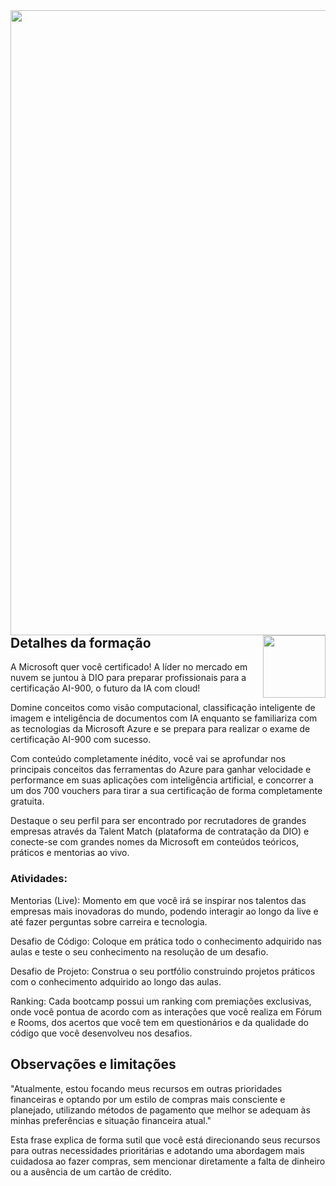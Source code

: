 <img align="right" src="https://raw.githubusercontent.com/alexklenio/DIO-Microsoft-Azure-AI-Fundamentals/main/imagens/WhatsApp%20Image%202024-02-02%20at%2012.43.08.jpeg" width="1000"/>  



<img align="right" src="https://hermes.dio.me/tracks/4d998d5c-36c1-497b-8da0-8db465c820eb.png" width="100"/>




## Detalhes da formação

A Microsoft quer você certificado! A líder no mercado em nuvem se juntou à DIO para preparar profissionais para a certificação AI-900, o futuro da IA com cloud!

Domine conceitos como visão computacional, classificação inteligente de imagem e inteligência de documentos com IA enquanto se familiariza com as tecnologias da Microsoft Azure e se prepara para realizar o exame de certificação AI-900 com sucesso.

Com conteúdo completamente inédito, você vai se aprofundar nos principais conceitos das ferramentas do Azure para ganhar velocidade e performance em suas aplicações com inteligência artificial, e concorrer a um dos 700 vouchers para tirar a sua certificação de forma completamente gratuita.

Destaque o seu perfil para ser encontrado por recrutadores de grandes empresas através da Talent Match (plataforma de contratação da DIO) e conecte-se com grandes nomes da Microsoft em conteúdos teóricos, práticos e mentorias ao vivo.

### Atividades:
Mentorias (Live): Momento em que você irá se inspirar nos talentos das empresas mais inovadoras do mundo, podendo interagir ao longo da live e até fazer perguntas sobre carreira e tecnologia.

Desafio de Código: Coloque em prática todo o conhecimento adquirido nas aulas e teste o seu conhecimento na resolução de um desafio.

Desafio de Projeto: Construa o seu portfólio construindo projetos práticos com o conhecimento adquirido ao longo das aulas.

Ranking: Cada bootcamp possui um ranking com premiações exclusivas, onde você pontua de acordo com as interações que você realiza em Fórum e Rooms, dos acertos que você tem em questionários e da qualidade do código que você desenvolveu nos desafios.

## Observações e limitações

"Atualmente, estou focando meus recursos em outras prioridades financeiras e optando por um estilo de compras mais consciente e planejado, utilizando métodos de pagamento que melhor se adequam às minhas preferências e situação financeira atual."

Esta frase explica de forma sutil que você está direcionando seus recursos para outras necessidades prioritárias e adotando uma abordagem mais cuidadosa ao fazer compras, sem mencionar diretamente a falta de dinheiro ou a ausência de um cartão de crédito.
